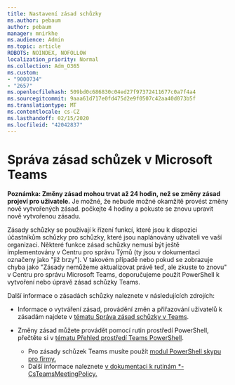 ```yaml
---
title: Nastavení zásad schůzky
ms.author: pebaum
author: pebaum
manager: mnirkhe
ms.audience: Admin
ms.topic: article
ROBOTS: NOINDEX, NOFOLLOW
localization_priority: Normal
ms.collection: Adm_O365
ms.custom:
- "9000734"
- "2657"
ms.openlocfilehash: 509bd0c686830c04ed27f97372411677c0a7f4a4
ms.sourcegitcommit: 9aaa61d717e0fd475d2e9f0507c42aa40d073b5f
ms.translationtype: MT
ms.contentlocale: cs-CZ
ms.lasthandoff: 02/15/2020
ms.locfileid: "42042837"
---
```

# <a name="manage-meeting-policies-in-microsoft-teams"></a>Správa zásad schůzek v Microsoft Teams

**Poznámka: Změny zásad mohou trvat až 24 hodin, než se změny zásad projeví pro uživatele.** Je možné, že nebude možné okamžitě provést změny nově vytvořených zásad. počkejte 4 hodiny a pokuste se znovu upravit nově vytvořenou zásadu.

Zásady schůzky se používají k řízení funkcí, které jsou k dispozici účastníkům schůzky pro schůzky, které jsou naplánovány uživateli ve vaší organizaci. Některé funkce zásad schůzky nemusí být ještě implementovány v Centru pro správu Týmů (ty jsou v dokumentaci označeny jako "již brzy"). V takovém případě nebo pokud se zobrazuje chyba jako "Zásady nemůžeme aktualizovat právě teď, ale zkuste to znovu" v Centru pro správu Microsoft Teams, doporučujeme použít PowerShell k vytvoření nebo úpravě zásad schůzky Teams. 

Další informace o zásadách schůzky naleznete v následujících zdrojích:

- Informace o vytváření zásad, provádění změn a přiřazování uživatelů k zásadám najdete v [tématu Správa zásad schůzky v Teams](https://docs.microsoft.com/microsoftteams/meeting-policies-in-teams).

- Změny zásad můžete provádět pomocí rutin prostředí PowerShell, přečtěte si v [tématu Přehled prostředí Teams PowerShell](https://docs.microsoft.com/microsoftteams/teams-powershell-overview). 
    - Pro zásady schůzek Teams musíte použít [modul PowerShell skypu pro firmy.](https://www.microsoft.com/download/details.aspx?id=39366) 
    - Další informace naleznete [v dokumentaci k rutinám *-CsTeamsMeetingPolicy.](https://docs.microsoft.com/search/?search=CsTeamsMeetingPolicy&view=skype-ps)

